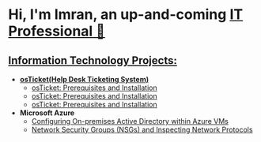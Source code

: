 <h1>
  Hi, I'm Imran, an up-and-coming <a href="https://www.linkedin.com/in/baroliaimran/">IT Professional 👋
</h1>

<h2>
  Information Technology Projects:
</h2>

- <b>osTicket(Help Desk Ticketing System)</b>
  - [osTicket: Prerequisites and Installation](https://github.com/baroliaimran/osticket-prereqs)
  - [osTicket: Prerequisites and Installation](https://github.com/baroliaimran/)
  - [osTicket: Prerequisites and Installation](https://github.com/baroliaimran/)
- <b>Microsoft Azure</b>
  - [Configuring On-premises Active Directory within Azure VMs](https://github.com/baroliaimran/)
  - [Network Security Groups (NSGs) and Inspecting Network Protocols](https://github.com/baroliaimran/)


<!--
**baroliaimran/baroliaimran** is a ✨ _special_ ✨ repository because its `README.md` (this file) appears on your GitHub profile.

Here are some ideas to get you started:

- 🔭 I’m currently working on ...
- 🌱 I’m currently learning ...
- 👯 I’m looking to collaborate on ...
- 🤔 I’m looking for help with ...
- 💬 Ask me about ...
- 📫 How to reach me: ...
- 😄 Pronouns: ...
- ⚡ Fun fact: ...
-->
